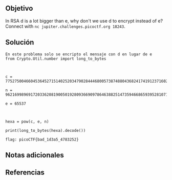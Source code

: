 ## Objetivo

In RSA d is a lot bigger than e, why don't we use d to encrypt instead of e? Connect with `nc jupiter.challenges.picoctf.org 18243`.
## Solución

```
En este problema solo se encripto el mensaje con d en lugar de e
from Crypto.Util.number import long_to_bytes

  

c = 77527500466045364527151402520347902844468005738748804368241741912371602381459105793339647022818068615768323554960835593687698786439858339877226722973499707124899368561890193736419752977666567836556164746590770210558298907967844369796362458167130177032072524162761430299504147013284436510750284543385767054382

n = 96216998969172033620819005019280936690978646388251473594668659395281071785698442646537136684888828177800911339451620016626666538063874484021086777315470165873863599973860663078044146661746205025732307691077433795501170450869206875572897011190072251115396212767956752078464490286627166749729499919353755980637

e = 65537

  

hexa = pow(c, e, n)

print(long_to_bytes(hexa).decode())

flag: picoCTF{bad_1d3a5_4783252}
```
## Notas adicionales

## Referencias